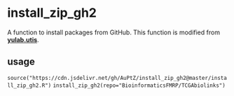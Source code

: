 # install_zip_gh2
A function to install packages from GitHub.
This function is modified from [**yulab.utis**](https://github.com/YuLab-SMU/yulab.utils).


## usage

``
source("https://cdn.jsdelivr.net/gh/AuPtZ/install_zip_gh2@master/install_zip_gh2.R")
``
``
install_zip_gh2(repo="BioinformaticsFMRP/TCGAbiolinks")
``
